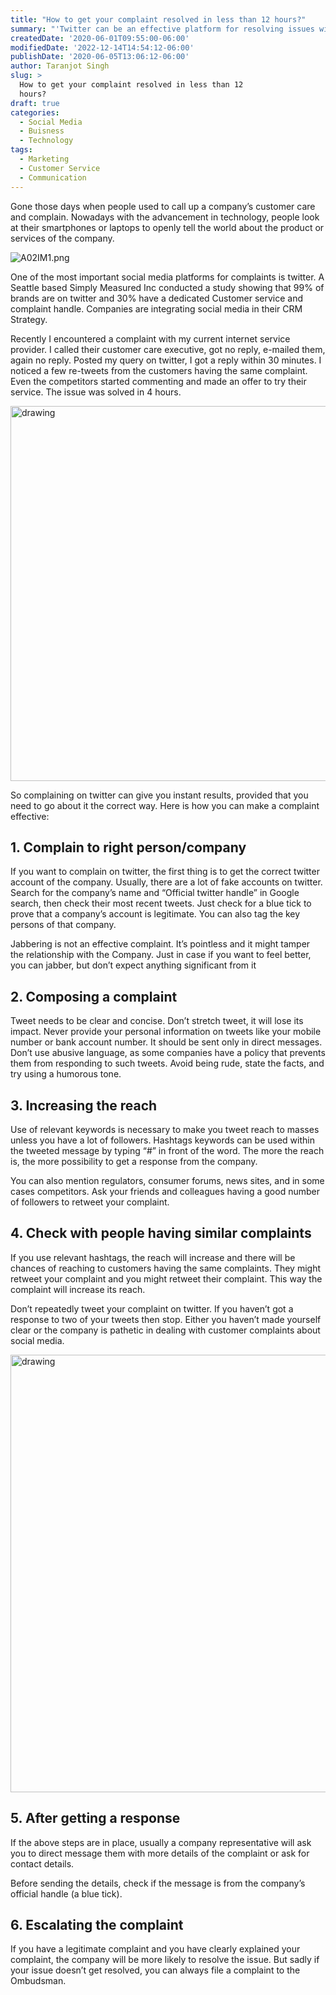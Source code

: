 ```yaml
---
title: "How to get your complaint resolved in less than 12 hours?"
summary: "'Twitter can be an effective platform for resolving issues with products or services, and many companies use it as part of their customer service strategy. However, to make a successful complaint on Twitter, it's important to follow a few key steps. This includes finding the official Twitter account of the company, keeping your tweet concise and professional, using relevant hashtags to increase the reach of your tweet, and considering escalating the complaint if you don't get a satisfactory response. By following these steps, you may be able to get a quick resolution to your issue through Twitter.'"
createdDate: '2020-06-01T09:55:00-06:00'
modifiedDate: '2022-12-14T14:54:12-06:00'
publishDate: '2020-06-05T13:06:12-06:00'
author: Taranjot Singh
slug: >
  How to get your complaint resolved in less than 12 
  hours?
draft: true
categories:
  - Social Media
  - Buisness
  - Technology
tags:
  - Marketing
  - Customer Service
  - Communication
---
```


Gone those days when people used to call up a company’s customer care and complain. Nowadays with the advancement in technology, people look at their smartphones or laptops to openly tell the world about the product or services of the company.

![A02IM1.png](/images/A02IM1.png)

One of the most important social media platforms for complaints is twitter. A Seattle based Simply Measured Inc conducted a study showing that 99% of brands are on twitter and 30% have a dedicated Customer service and complaint handle. Companies are integrating social media in their CRM Strategy.

Recently I encountered a complaint with my current internet service provider. I called their customer care executive, got no reply, e-mailed them, again no reply. Posted my query on twitter, I got a reply within 30 minutes. I noticed a few re-tweets from the customers having the same complaint. Even the competitors started commenting and made an offer to try their service. The issue was solved in 4 hours.

<img src="/images/A02IM2.png" alt="drawing" width="600" heigth="700"/>

So complaining on twitter can give you instant results, provided that you need to go about it the correct way. Here is how you can make a complaint effective:

## 1. Complain to right person/company

If you want to complain on twitter, the first thing is to get the correct twitter account of the company. Usually, there are a lot of fake accounts on twitter. Search for the company’s name and “Official twitter handle” in Google search, then check their most recent tweets. Just check for a blue tick to prove that a company’s account is legitimate. You can also tag the key persons of that company.

Jabbering is not an effective complaint. It’s pointless and it might tamper the relationship with the Company. Just in case if you want to feel better, you can jabber, but don’t expect anything significant from it

## 2. Composing a complaint
Tweet needs to be clear and concise. Don’t stretch tweet, it will lose its impact. Never provide your personal information on tweets like your mobile number or bank account number. It should be sent only in direct messages. Don’t use abusive language, as some companies have a policy that prevents them from responding to such tweets. Avoid being rude, state the facts, and try using a humorous tone.

## 3. Increasing the reach
Use of relevant keywords is necessary to make you tweet reach to masses unless you have a lot of followers. Hashtags keywords can be used within the tweeted message by typing “#” in front of the word. The more the reach is, the more possibility to get a response from the company.

You can also mention regulators, consumer forums, news sites, and in some cases competitors. Ask your friends and colleagues having a good number of followers to retweet your complaint.

## 4. Check with people having similar complaints
If you use relevant hashtags, the reach will increase and there will be chances of reaching to customers having the same complaints. They might retweet your complaint and you might retweet their complaint. This way the complaint will increase its reach.

Don’t repeatedly tweet your complaint on twitter. If you haven’t got a response to two of your tweets then stop. Either you haven’t made yourself clear or the company is pathetic in dealing with customer complaints about social media.

<img src="/images/A02IM3.png" alt="drawing" width="700" heigth="300"/>

## 5. After getting a response
If the above steps are in place, usually a company representative will ask you to direct message them with more details of the complaint or ask for contact details.

Before sending the details, check if the message is from the company’s official handle (a blue tick).

## 6. Escalating the complaint
If you have a legitimate complaint and you have clearly explained your complaint, the company will be more likely to resolve the issue. But sadly if your issue doesn’t get resolved, you can always file a complaint to the Ombudsman.


